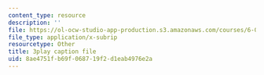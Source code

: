 ```yaml
---
content_type: resource
description: ''
file: https://ol-ocw-studio-app-production.s3.amazonaws.com/courses/6-002-circuits-and-electronics-spring-2007/8ae4751fb69f068719f2d1eab4976e2a_2vHGYdepKLw.srt
file_type: application/x-subrip
resourcetype: Other
title: 3play caption file
uid: 8ae4751f-b69f-0687-19f2-d1eab4976e2a
---
```

